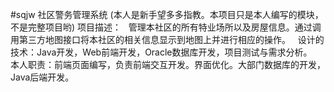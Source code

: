 #sqjw
社区警务管理系统
(本人是新手望多多指教。本项目只是本人编写的模块，不是完整项目哟)
项目描述：
    管理本社区的所有特业场所以及房屋信息。通过调用第三方地图接口将本社区的相关信息显示到地图上并进行相应的操作。
    设计的技术：Java开发，Web前端开发，Oracle数据库开发，项目测试与需求分析。
    本人职责：前端页面编写，负责前端交互开发。界面优化。大部门数据库的开发，Java后端开发。
   
